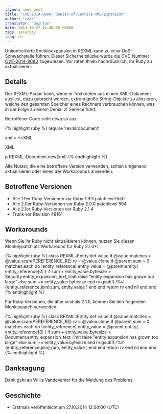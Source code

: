 ```yaml
---
layout: news_post
title: "CVE-2014-8080: Denial-of-Service XML-Expansion"
author: "zzak"
translator: "Quintus"
date: 2014-10-27 12:00:00 +0000
tags: security
lang: de
---
```


Unkontrollierte Entitätsexpansion in REXML kann zu einer
DoS-Schwachstelle führen. Dieser Sicherheitslücke wurde die CVE-Nummer
[CVE-2014-8080](http://cve.mitre.org/cgi-bin/cvename.cgi?name=CVE-2014-8080)
zugewiesen. Wir raten Ihnen nachdrücklich, Ihr Ruby zu aktualisieren.

## Details

Der REXML-Parser kann, wenn er Textknoten aus einem XML-Dokument
ausliest, dazu gebracht werden, extrem große String-Objekte zu
allozieren, welche den gesamten Speicher eines Rechners verbrauchen
können, was in der Folge zu einem Denial of Service führt.

Betroffener Code sieht etwa so aus:

{% highlight ruby %}
require 'rexml/document'

xml = <<XML
<!DOCTYPE root [
  # ENTITY expansion vector
]>
<cd></cd>
XML

p REXML::Document.new(xml)
{% endhighlight %}

Alle Nutzer, die eine betroffene Version verwenden, sollten umgehend
aktualisieren oder einen der Workarounds anwenden.

## Betroffene Versionen

* Alle 1.9er Ruby-Versionen vor Ruby 1.9.3 patchlevel 550
* Alle 2.0er Ruby-Versionen vor Ruby 2.0.0 patchlevel 594
* Alle 2.1er Ruby-Versionen vor Ruby 2.1.4
* Trunk vor Revision 48161

## Workarounds

Wenn Sie Ihr Ruby nicht aktualisieren können, nutzen Sie diesen
Monkeypatch als Workaround für Ruby 2.1.0+:

{% highlight ruby %}
class REXML::Entity
  def value
      if @value
        matches = @value.scan(PEREFERENCE_RE)
        rv = @value.clone
        if @parent
          sum = 0
          matches.each do |entity_reference|
            entity_value = @parent.entity( entity_reference[0] )
            if sum + entity_value.bytesize > Security.entity_expansion_text_limit
              raise "entity expansion has grown too large"
            else
              sum += entity_value.bytesize
            end
            rv.gsub!( /%#{entity_reference.join};/um, entity_value )
          end
        end
        return rv
      end
      nil
   end
end
{% endhighlight %}

Für Ruby-Versionen, die älter sind als 2.1.0, können Sie den folgenden
Monkeypatch verwenden:

{% highlight ruby %}
class REXML::Entity
  def value
      if @value
        matches = @value.scan(PEREFERENCE_RE)
        rv = @value.clone
        if @parent
          sum = 0
          matches.each do |entity_reference|
            entity_value = @parent.entity( entity_reference[0] )
            if sum + entity_value.bytesize > Document.entity_expansion_text_limit
              raise "entity expansion has grown too large"
            else
              sum += entity_value.bytesize
            end
            rv.gsub!( /%#{entity_reference.join};/um, entity_value )
          end
        end
        return rv
      end
      nil
   end
end
{% endhighlight %}

## Danksagung

Dank geht an Willis Vandevanter für die Meldung des Problems.

## Geschichte

* Erstmals veröffentlicht am 27.10.2014 12:00:00 (UTC)

